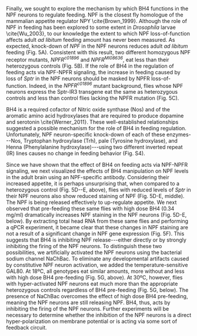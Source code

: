 Finally, we sought to explore the mechanism by which BH4 functions in the NPF neurons to regulate feeding.
NPF is the closest fly homologue of the mammalian appetite regulator NPY \cite{Brown_1999}.
Although the role of NPF in feeding has been explored to some extent in *Drosophila* larvae \cite{Wu_2003}, to our knowledge the extent to which NPF loss-of-function affects adult *ad libitum* feeding amount has never been measured. 
As expected, knock-down of *NPF* in the NPF neurons reduces adult *ad libitum* feeding (Fig. 5A). 
Consistent with this result, two different homozygous NPF receptor mutants, *NPFR<sup>c01896</sup>* and *NPFR<sup>MI08636</sup>*, eat less than their heterozygous controls (Fig. 5B).
If the role of BH4 in the regulation of feeding acts via NPF-NPFR signaling, the increase in feeding caused by loss of *Sptr* in the NPF neurons should be masked by NPFR loss-of-function.
Indeed, in the *NPFR<sup>c01896</sup>* mutant background, flies whose NPF neurons express the Sptr-IR3 transgene eat the same as heterozygous controls and less than control flies lacking the NPFR mutation (Fig. 5C).

BH4 is a required cofactor of Nitric oxide synthase (Nos) and of the aromatic amino acid hydroxylases that are required to produce dopamine and serotonin \cite{Werner_2011}. 
These well-established relationships suggested a possible mechanism for the role of BH4 in feeding regulation.
Unfortunately, NPF neuron-specific knock-down of each of these enzymes---Nos, Tryptophan hydroxylase (Trh), pale (Tyrosine hydroxylase), and Henna (Phenylalanine hydroxylase)---using two different inverted repeat (IR) lines causes no change in feeding behavior (Fig. S4). 

Since we have shown that the effect of BH4 on feeding acts via NPF-NPFR signaling, we next visualized the effects of BH4 manipulation on NPF levels in the adult brain using an NPF-specific antibody. 
Considering their increased appetite, it is perhaps unsurprising that, when compared to a heterozygous control (Fig. 5D--E, above), flies with reduced levels of *Sptr* in their NPF neurons also show reduced staining of NPF (Fig. 5D-E, middle).
The NPF is being released effectively to up-regulate appetite.
We next observed that pre-feeding these same flies with high dose BH4 (0.34 mg/ml) dramatically increases NPF staining in the NPF neurons (Fig. 5D-E, below).
By extracting total head RNA from these same flies and performing a qPCR experiment, it became clear that these changes in NPF staining are not a result of a significant change in NPF gene expression (Fig. 5F). 
This suggests that BH4 is inhibiting NPF release---either directly or by strongly inhibiting the firing of the NPF neurons. 
To distinguish these two possibilities, we artificially activated the NPF neurons using the bacterial sodium channel NaChBac.
To eliminate any developmental artifacts caused by constitutive NPF neuron activation, we added the temperature-sensitive GAL80.
At 18ºC, all genotypes eat similar amounts, more without and less with high dose BH4 pre-feeding (Fig. 5G, above).
At 30ºC, however, flies with hyper-activated NPF neurons eat much more than the appropriate heterozygous controls regardless of BH4 pre-feeding (Fig. 5G, below).
The presence of NaChBac overcomes the effect of high dose BH4 pre-feeding, meaning the NPF neurons are still releasing NPF.
BH4, thus, acts by inhibiting the firing of the NPF neurons.
Further experiments will be necessary to determine whether the inhibition of the NPF neurons is a direct hyper-polarization on membrane potential or is acting via some sort of feedback circuit. 